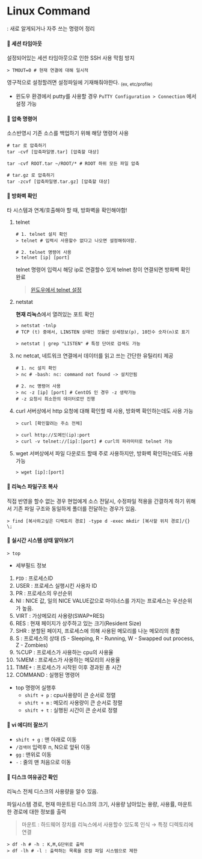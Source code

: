 # Linux Command

: 새로 알게되거나 자주 쓰는 명령어 정리

#### 🔨 세션 타임아웃

설정되어있는 세션 타임아웃으로 인한 SSH 사용 막힘 방지

```shell
> TMOUT=0 # 현재 연결에 대해 일시적
```

영구적으로 설정할려면 설정파일에 기재해줘야한다. <sub>(ex, etc/profile)</sub>

- 윈도우 환경에서 putty를 사용할 경우 `PuTTY Configuration > Connection` 에서 설정 가능

#### 🔨 압축 명령어

소스반영시 기존 소스를 백업하기 위해 해당 명령어 사용

```shell
# tar 로 압축하기
tar -cvf [압축파일명.tar] [압축할 대상]

tar -cvf ROOT.tar ~/ROOT/* # ROOT 하위 모든 파일 압축

# tar.gz 로 압축하기
tar -zcvf [압축파일명.tar.gz] [압축할 대상]
```

#### 🔨 방화벽 확인

타 시스템과 연계/호출해야 할 때, 방화벽을 확인해야함!

1. telnet

   ```shell
   # 1. telnet 설치 확인
   > telnet # 입력시 사용할수 없다고 나오면 설정해줘야함.

   # 2. telnet 명령어 사용
   > telnet [ip] [port]
   ```

   telnet 명령어 입력시 해당 ip로 연결할수 있게 telnet 창이 연결되면 방화벽 확인 완료

   > [윈도우에서 telnet 설정](https://cofs.tistory.com/280)

2. netstat

   **현재 리눅스**에서 열려있는 포트 확인

   ```shell
   > netstat -tnlp
   # TCP (t) 중에서, LINSTEN 상태인 것들만 상세정보(p), 10진수 숫자(n)로 표기

   > netstat | grep "LISTEN" # 특정 단어로 검색도 가능
   ```

3. nc
   netcat, 네트워크 연결에서 데이터를 읽고 쓰는 간단한 유틸리티 제공

   ```shell
   # 1. nc 설치 확인
   > nc # -bash: nc: command not found -> 설치안됨

   # 2. nc 명령어 사용
   > nc -z [ip] [port] # CentOS 인 경우 -z 생략가능
   # -z 요청시 최소한의 데이터로만 진행
   ```

4. curl
   서버상에서 http 요청에 대해 확인할 때 사용, 방화벽 확인하는데도 사용 가능

   ```shell
   > curl [확인할려는 주소 전체]

   > curl http://도메인(ip):port
   > curl -v telnet://[ip]:[port] # curl의 파라미터로 telnet 가능
   ```

5. wget
   서버상에서 파일 다운로드 할때 주로 사용하지만, 방화벽 확인하는데도 사용 가능
   ```shell
   > wget [ip]:[port]
   ```

#### 🔨 리눅스 파일구조 복사

직접 반영을 할수 없는 경우 현업에게 소스 전달시, 수정파일 적용을 간결하게 하기 위해서 기존 파일 구조와 동일하게 폴더를 전달하는 경우가 있음.

```shell
> find [복사하고싶은 디렉토리 경로] -type d -exec mkdir [복사할 위치 경로]/{} \;
```

#### 🔨 실시간 시스템 상태 알아보기

```shell
> top
```

- 세부필드 정보

1. `PID` : 프로세스ID
2. USER : 프로세스 실행시킨 사용자 ID
3. PR : 프로세스의 우선순위
4. NI : NICE 값, 일의 NICE VALUE값으로 마이너스를 가지는 프로세스는 우선순위가 높음.
5. VIRT : 가상메모리 사용량(SWAP+RES)
6. RES : 현재 페이지가 상주하고 있는 크기(Resident Size)
7. SHR : 분할된 페이지, 프로세스에 의해 사용된 메모리를 나눈 메모리의 총합
8. S : 프로세스의 상태 (S - Sleeping, R - Running, W - Swapped out process, Z - Zombies)
9. %CUP : 프로세스가 사용하는 cpu의 사용율
10. %MEM : 프로세스가 사용하는 메모리의 사용율
11. TIME+ : 프로세스가 시작된 이후 경과된 총 시간
12. COMMAND : 실행된 명령어

- top 명령어 실행후
  - `shift + p` : cpu사용량이 큰 순서로 정렬
  - `shift + m` : 메모리 사용량이 큰 순서로 정렬
  - `shift + t` : 실행된 시간이 큰 순서로 정렬

#### 🔨 vi 에디터 잘쓰기

- `shift + g` : 맨 아래로 이동
- `/검색어` 입력후 n, N으로 앞뒤 이동
- `gg` : 맨위로 이동
- `-` : 줄의 맨 처음으로 이동

#### 🔨 디스크 여유공간 확인

리눅스 전체 디스크의 사용량을 알수 있음.

파일시스템 경로, 현재 마운트된 디스크의 크기, 사용량 남아있는 용량, 사용률, 마운트한 경로에 대한 정보를 출력

> 마운트 : 하드웨어 장치를 리눅스에서 사용할수 있도록 인식 → 특정 디렉토리에 연결

```shell
> df -h # -h : K,M,G단위로 출력
> df -lh # -l : 출력하는 목록을 로컬 파일 시스템으로 제한
```
